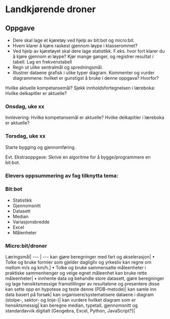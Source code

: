 # Landkjørende droner
## Oppgave

* Dere skal lage et kjøretøy ved hjelp av bit:bot og micro:bit.
* Hvem klarer å kjøre raskest gjennom løype i klasserommet? 
* Ved hjelp av kjøretøyet skal dere lage statistikk. F.eks. hvor fort klarer du å kjøre gjennom ei løype? Kjør mange ganger, og registrer resultat i tabell. Lag en frekvenstabell
* Regn ut ulike sentralmål og spredningsmål.
* Illustrer dataene grafisk i ulike typer diagram. Kommenter og vurder diagrammene: hvilket er gunstigst å bruke i denne oppgava? Hvorfor?

Hvilke aktuelle kompetansemål?
Sjekk innholdsfortegnelsen i læreboka: Hvilke delkapitler er aktuelle?


### Onsdag, uke xx
Innlevering: Hvilke kompetansemål er aktuelle? Hvilke delkapitler i læreboka er aktuelle?

### Torsdag, uke xx
Starte bygging og gjennomføring.



Evt. Ekstraoppgave: Skrive en algoritme for å bygge/programmere en bit:bot.


### Elevers oppsummering av fag tilknytta tema: 
### Bit:bot
* Statistikk
* Gjennomsnitt
* Datasett
* Median
* Variasjonsbredde
* Excel
* Målenheter


### Micro:bit/droner 
Læringsmål|	
--- | ---
kan gjøre beregninger med fart og akselerasjon|	• Tolke og  bruke formler som gjelder dagligliv og yrkesliv
kan regne om mellom m/s og km/h.|	• Tolke og bruke sammensatte måleenheter i praktiske sammenhenger og velge egnet måleenhet
kan bruke rette måleenheter| • innhente data og behandle store datasett, gjøre beregninger og lage hensiktsmessige framstillinger av resultatene og presentere disse
kan sette opp en hypotese og teste denne (PDB-metode)|
kan samle inn data basert på forsøk|
kan organisere/systematisere dataene i diagram (stolpe-, sektor- og linje-)|
kan vurdere hvilket diagram som er hensiktsmessig|
kan beregne median, typetall, gjennomsnitt og standardavvik digitalt (Geogebra, Excel, Python, JavaScript?)|
	


